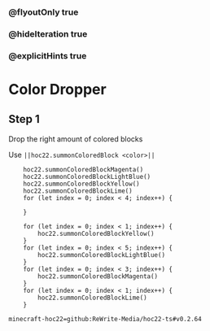 ### @flyoutOnly true
### @hideIteration true
### @explicitHints true


# Color Dropper

## Step 1
Drop the right amount of colored blocks

Use ``||hoc22.summonColoredBlock <color>||``

```ghost
    hoc22.summonColoredBlockMagenta()
    hoc22.summonColoredBlockLightBlue()
    hoc22.summonColoredBlockYellow()
    hoc22.summonColoredBlockLime()
    for (let index = 0; index < 4; index++) {
    	
    }    
```
```template
    for (let index = 0; index < 1; index++) {
    	hoc22.summonColoredBlockYellow()
    }
    for (let index = 0; index < 5; index++) {
    	hoc22.summonColoredBlockLightBlue()
    }
    for (let index = 0; index < 3; index++) {
    	hoc22.summonColoredBlockMagenta()
    }
    for (let index = 0; index < 1; index++) {
    	hoc22.summonColoredBlockLime()
    }            
```
```package
minecraft-hoc22=github:ReWrite-Media/hoc22-ts#v0.2.64
```